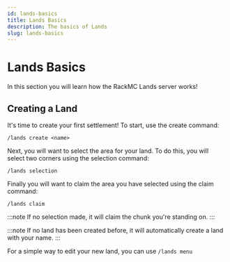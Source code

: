 ```yaml
---
id: lands-basics
title: Lands Basics
description: The basics of Lands
slug: lands-basics
---
```


# Lands Basics
In this section you will learn how the RackMC Lands server works! 

## Creating a Land
It's time to create your first settlement! To start, use the create command:

`/lands create <name>`

Next, you will want to select the area for your land. To do this, you will select two corners using the selection command:

`/lands selection` 

Finally you will want to claim the area you have selected using the claim command:

`/lands claim`

:::note If no selection made, it will claim the chunk you're standing on. :::

:::note If no land has been created before, it will automatically create a land with your name. :::

For a simple way to edit your new land, you can use `/lands menu`
